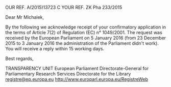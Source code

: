 OUR REF. A(2015)13723 C
YOUR REF. ZK Pha 233/2015
 
Dear Mr Michalek,  
 
By the following we acknowledge receipt of your confirmatory application in the terms of Article 7(2) of Regulation (EC) n° 1049/2001. The request was received by the European Parliament on 5 January 2016 (from 23 December 2015 to 3 January 2016 the administration of the Parliament didn't work). You will receive a reply within 15 working days.
 
Best regards,
 
 
TRANSPARENCY UNIT
European Parliament
Directorate-General for Parliamentary Research Services
Directorate for the Library
registre@ep.europa.eu
http://www.europarl.europa.eu/RegistreWeb

